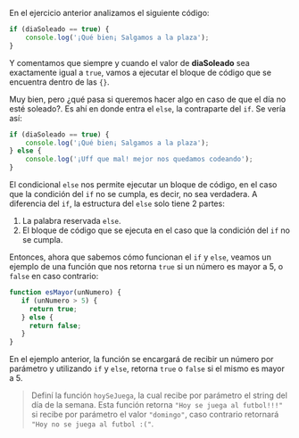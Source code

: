 En el ejercicio anterior analizamos el siguiente código:

```javascript
if (diaSoleado == true) {
    console.log('¡Qué bien¡ Salgamos a la plaza');
}
```

Y comentamos que siempre y cuando el valor de **diaSoleado** sea exactamente igual a `true`, vamos a ejecutar el bloque de código que se encuentra dentro de las `{}`.

Muy bien, pero ¿qué pasa si queremos hacer algo en caso de que el día no esté soleado?. Es ahí en donde entra el `else`, la contraparte del `if`. Se vería así:

```javascript
if (diaSoleado == true) {
    console.log('¡Qué bien¡ Salgamos a la plaza');
} else {
    console.log('¡Uff que mal! mejor nos quedamos codeando');
}
```

El condicional `else` nos permite ejecutar un bloque de código, en el caso que la condición del `if` no se cumpla, es decir, no sea verdadera. A diferencia del `if`, la estructura del `else` solo tiene 2 partes:

1. La palabra reservada `else`.
2. El bloque de código que se ejecuta en el caso que la condición del `if` no se cumpla.

Entonces, ahora que sabemos cómo funcionan el `if` y `else`, veamos un ejemplo de una función que nos retorna `true` si un número es mayor a 5, o `false` en caso contrario:

```javascript
function esMayor(unNumero) {
   if (unNumero > 5) {
     return true;
   } else {
     return false;
   }
}
```

En el ejemplo anterior, la función se encargará de recibir un número por parámetro y utilizando `if` y `else`, retorna `true` o `false` si el mismo es mayor a 5.

> Definí la función `hoySeJuega`, la cual recibe por parámetro el string del día de la semana. Esta función retorna `"Hoy se juega al futbol!!!"` si recibe por parámetro el valor `"domingo"`, caso contrario retornará `"Hoy no se juega al futbol :("`. 

